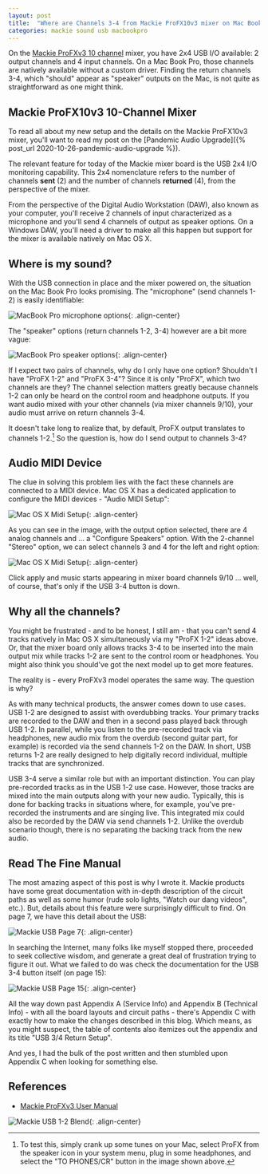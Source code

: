 ```yaml
---
layout: post
title:  "Where are Channels 3-4 from Mackie ProFX10v3 mixer on Mac Book Pro???"
categories: mackie sound usb macbookpro
---
```

On the [Mackie ProFXv3 10 channel](https://mackie.com/products/profxv3-professional-effects-mixers-usb)
mixer, you have 2x4 USB I/O available: 2 output channels and
4 input channels. On a Mac Book Pro, those channels are
natively available without a custom driver. Finding the return channels
3-4, which "should" appear as "speaker" outputs on the Mac, is not quite
as straightforward as one might think.

## Mackie ProFX10v3 10-Channel Mixer

To read all about my new setup and the details on the Mackie ProFX10v3 mixer,
you'll want to read my post on the
[Pandemic Audio Upgrade]({% post_url 2020-10-26-pandemic-audio-upgrade %}).

The relevant feature for today of the Mackie mixer board is the USB 2x4 I/O
monitoring capability.  This 2x4 nomenclature refers to the number of channels
**sent** (2) and the number of channels **returned** (4), from the perspective
of the mixer.

From the perspective of the Digital Audio Workstation (DAW), also known as
your computer, you'll receive 2 channels of input characterized as a microphone
and you'll send 4 channels of output as speaker options.  On a Windows DAW,
you'll need a driver to make all this happen but support for the mixer is
available natively on Mac OS X.

## Where is my sound?

With the USB connection in place and the mixer powered on, the situation on the
Mac Book Pro looks promising.  The "microphone" (send channels 1-2) is easily
identifiable:

![MacBook Pro microphone options](/images/Sound_Preferences_Input.PNG){: .align-center}

The "speaker" options (return channels 1-2, 3-4) however are a bit more vague:

![MacBook Pro speaker options](/images/Sound_Preferences_Output.PNG){: .align-center}

If I expect two pairs of channels, why do I only have one option? Shouldn't
I have "ProFX 1-2" and "ProFX 3-4"? Since it is only "ProFX", which two channels
are they?  The channel selection matters greatly because channels 1-2 can only be
heard on the control room and headphone outputs. If you want audio mixed with
your other channels (via mixer channels 9/10), your audio must arrive on return
channels 3-4.

It doesn't take long to realize that, by default, ProFX output translates to
channels 1-2.[^1] So the question is, how do I send output to channels 3-4?

## Audio MIDI Device

The clue in solving this problem lies with the fact these channels are connected
to a MIDI device.  Mac OS X has a dedicated application to configure the MIDI
devices - "Audio MIDI Setup":

![Mac OS X Midi Setup](/images/Audio_MIDI_Tool.PNG){: .align-center}

As you can see in the image, with the output option selected, there are 4 analog
channels and ... a "Configure Speakers" option. With the 2-channel "Stereo" option,
we can select channels 3 and 4 for the left and right option:

![Mac OS X Midi Setup](/images/Stereo_Isometric_LeftRight.PNG){: .align-center}

Click apply and music starts appearing in mixer board channels 9/10 ... well,
of course, that's only if the USB 3-4 button is down.

## Why all the channels?

You might be frustrated - and to be honest, I still am - that you can't send 4
tracks natively in Mac OS X simultaneously via my "ProFX 1-2" ideas above.
Or, that the mixer board only allows tracks 3-4 to be inserted into the main
output mix while tracks 1-2 are sent to the control room or headphones.
You might also think you should've got the next model up to get more features.

The reality is - every ProFXv3 model operates the same way. The question is why?

As with many technical products, the answer comes down to use cases.  USB 1-2
are designed to assist with overdubbing tracks. Your primary tracks are recorded
to the DAW and then in a second pass played back through USB 1-2.  In parallel,
while you listen to the pre-recorded track via headphones, new audio mix from
the overdub (second guitar part, for example) is recorded via the send channels
1-2 on the DAW.  In short, USB returns 1-2 are really designed to help digitally
record individual, multiple tracks that are synchronized.

USB 3-4 serve a similar role but with an important distinction. You can play
pre-recorded tracks as in the USB 1-2 use case.  However, those tracks are
mixed into the main outputs along with your new audio. Typically, this is done
for backing tracks in situations where, for example, you've pre-recorded the
instruments and are singing live. This integrated mix could also be recorded
by the DAW via send channels 1-2. Unlike the overdub scenario though, there
is no separating the backing track from the new audio.

## Read The Fine Manual

The most amazing aspect of this post is why I wrote it. Mackie products have
some great documentation with in-depth description of the circuit paths as
well as some humor (rude solo lights, "Watch our dang videos", etc.).  But,
details about this feature were surprisingly difficult to find. On page 7,
we have this detail about the USB:

![Mackie USB Page 7](/images/mackie-profxv3-usb-excerpt.png){: .align-center}

In searching the Internet, many folks like myself stopped there, proceeded
to seek collective wisdom, and generate a great deal of frustration trying
to figure it out. What we failed to do was check the documentation for the
USB 3-4 button itself (on page 15):

![Mackie USB Page 15](/images/mackie-profxv3-usb-button.png){: .align-center}

All the way down past Appendix A (Service Info) and Appendix B (Technical
Info) - with all the board layouts and circuit paths - there's Appendix C
with exactly how to make the changes described in this blog.  Which means,
as you might suspect, the table of contents also itemizes out the appendix
and its title "USB 3/4 Return Setup".

And yes, I had the bulk of the post written and then stumbled upon Appendix
C when looking for something else.

## References

- [Mackie ProFXv3 User Manual](https://mackie.com/sites/default/files/PRODUCT%20RESOURCES/MANUALS/Owners_Manuals/ProFXv3_OM.pdf)

![Mackie USB 1-2 Blend](/images/mackie_line1-2_blend.png){: .align-center}

[^1]: To test this, simply crank up some tunes on your Mac, select ProFX from the speaker icon in your system menu, plug in some headphones, and select the "TO PHONES/CR" button in the image shown above. 
